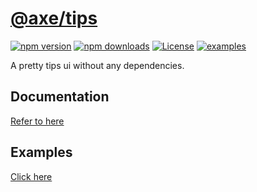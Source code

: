 # [@axe/tips](https://www.npmjs.org/package/@axe/tips)

[![npm version](https://img.shields.io/npm/v/@axe/tips.svg)](https://www.npmjs.org/package/@axe/tips)
[![npm downloads](https://img.shields.io/npm/dt/@axe/tips.svg)](http://npm-stat.com/charts.html?package=@axe/tips)
[![License](https://img.shields.io/npm/l/@axe/tips.svg)](https://github.com/ansenhuang/axe/blob/master/LICENSE)
[![examples](https://img.shields.io/badge/examples-🚀-yellow.svg)](https://ansenhuang.github.io/axe/examples/tips.html)

A pretty tips ui without any dependencies.

## Documentation

[Refer to here](https://ansenhuang.github.io/axe/docs/modules/_axe_tips.html)

## Examples

[Click here](https://ansenhuang.github.io/axe/examples/tips.html)
